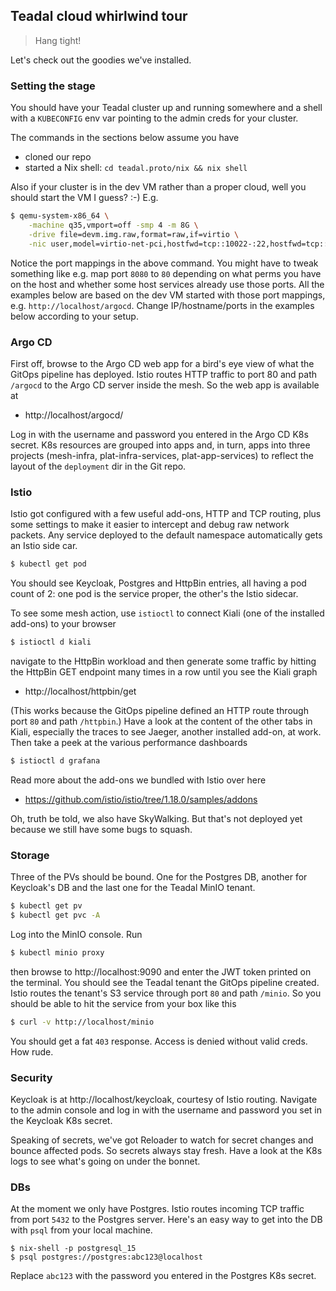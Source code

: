 Teadal cloud whirlwind tour
---------------------------
> Hang tight!

Let's check out the goodies we've installed.


### Setting the stage

You should have your Teadal cluster up and running somewhere and a
shell with a `KUBECONFIG` env var pointing to the admin creds for
your cluster.

The commands in the sections below assume you have

* cloned our repo
* started a Nix shell: `cd teadal.proto/nix && nix shell`

Also if your cluster is in the dev VM rather than a proper cloud,
well you should start the VM I guess? :-) E.g.

```bash
$ qemu-system-x86_64 \
    -machine q35,vmport=off -smp 4 -m 8G \
    -drive file=devm.img.raw,format=raw,if=virtio \
    -nic user,model=virtio-net-pci,hostfwd=tcp::10022-:22,hostfwd=tcp::16443-:6443,hostfwd=tcp::80-:80,hostfwd=tcp::5432-:5432
```

Notice the port mappings in the above command. You might have to
tweak something like e.g. map port `8080` to `80` depending on what
perms you have on the host and whether some host services already
use those ports. All the examples below are based on the dev VM started
with those port mappings, e.g. `http://localhost/argocd`. Change
IP/hostname/ports in the examples below according to your setup.


### Argo CD

First off, browse to the Argo CD web app for a bird's eye view of
what the GitOps pipeline has deployed. Istio routes HTTP traffic
to port 80 and path `/argocd` to the Argo CD server inside the mesh.
So the web app is available at

- http://localhost/argocd/

Log in with the username and password you entered in the Argo CD K8s
secret. K8s resources are grouped into apps and, in turn, apps into
three projects (mesh-infra, plat-infra-services, plat-app-services)
to reflect the layout of the `deployment` dir in the Git repo.


### Istio

Istio got configured with a few useful add-ons, HTTP and TCP routing,
plus some settings to make it easier to intercept and debug raw network
packets. Any service deployed to the default namespace automatically
gets an Istio side car.

```bash
$ kubectl get pod
```

You should see Keycloak, Postgres and HttpBin entries, all having a
pod count of 2: one pod is the service proper, the other's the Istio
sidecar.

To see some mesh action, use `istioctl` to connect Kiali (one of the
installed add-ons) to your browser

```bash
$ istioctl d kiali
```

navigate to the HttpBin workload and then generate some traffic by
hitting the HttpBin GET endpoint many times in a row until you see
the Kiali graph

- http://localhost/httpbin/get

(This works because the GitOps pipeline defined an HTTP route through
port `80` and path `/httpbin`.)
Have a look at the content of the other tabs in Kiali, especially
the traces to see Jaeger, another installed add-on, at work. Then
take a peek at the various performance dashboards

```bash
$ istioctl d grafana
```

Read more about the add-ons we bundled with Istio over here

- https://github.com/istio/istio/tree/1.18.0/samples/addons

Oh, truth be told, we also have SkyWalking. But that's not deployed
yet because we still have some bugs to squash.


### Storage

Three of the PVs should be bound. One for the Postgres DB, another
for Keycloak's DB and the last one for the Teadal MinIO tenant.

```bash
$ kubectl get pv
$ kubectl get pvc -A
```

Log into the MinIO console. Run

```bash
$ kubectl minio proxy
```

then browse to http://localhost:9090 and enter the JWT token printed
on the terminal. You should see the Teadal tenant the GitOps pipeline
created. Istio routes the tenant's S3 service through port `80` and
path `/minio`. So you should be able to hit the service from your box
like this

```bash
$ curl -v http://localhost/minio
```

You should get a fat `403` response. Access is denied without valid
creds. How rude.


### Security

Keycloak is at http://localhost/keycloak, courtesy of Istio routing.
Navigate to the admin console and log in with the username and password
you set in the Keycloak K8s secret.

Speaking of secrets, we've got Reloader to watch for secret changes
and bounce affected pods. So secrets always stay fresh. Have a look
at the K8s logs to see what's going on under the bonnet.


### DBs

At the moment we only have Postgres. Istio routes incoming TCP traffic
from port `5432` to the Postgres server. Here's an easy way to get
into the DB with `psql` from your local machine.

```
$ nix-shell -p postgresql_15
$ psql postgres://postgres:abc123@localhost
```

Replace `abc123` with the password you entered in the Postgres K8s
secret.
